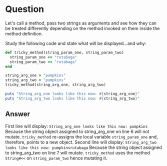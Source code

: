 # Question
Let's call a method, pass two strings as arguments and see how they can be treated differently depending on the method invoked on them inside the method definition.

Study the following code and state what will be displayed...and why:
```ruby
def tricky_method(string_param_one, string_param_two)
  string_param_one += "rutabaga"
  string_param_two << "rutabaga"
end

string_arg_one = "pumpkins"
string_arg_two = "pumpkins"
tricky_method(string_arg_one, string_arg_two)

puts "String_arg_one looks like this now: #{string_arg_one}"
puts "String_arg_two looks like this now: #{string_arg_two}"
```
## Answer
First line will display: `String_arg_one looks like this now: pumpkins` 
Because the string object assigned to string_arg_one on line 6 will not mutate.
`tricky_method` re-assigns the local variable `string_param_one` and, therefore, points to a new object.
Second line will display: `String_arg_two looks like this now: pumpkinsrutabaga`
Because the string object assigned to string_arg_two on line 7 will mutate. 
`tricky_method` uses the method `String#<<` on `string_param_two` hence mutating it. 